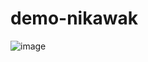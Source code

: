 # demo-nikawak
![image](https://user-images.githubusercontent.com/114343648/193394621-ee81440f-c74a-44d8-b90a-8d5c8929955b.png)

